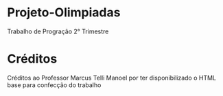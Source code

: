# Projeto-Olimpiadas
Trabalho de Progração 2° Trimestre

# Créditos
Créditos ao Professor Marcus Telli Manoel por ter disponibilizado o HTML base para confecção do trabalho
